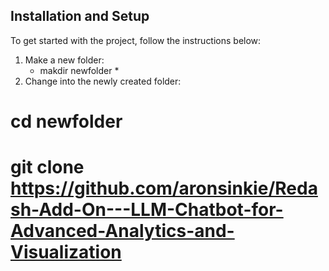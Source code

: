 
## Installation and Setup
To get started with the project, follow the instructions below:

1. Make a new folder:
    * makdir newfolder *
3. Change into the newly created folder:
# cd  newfolder
# git clone https://github.com/aronsinkie/Redash-Add-On---LLM-Chatbot-for-Advanced-Analytics-and-Visualization
